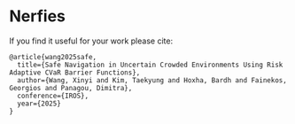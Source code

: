# Nerfies

<!-- This is the repository that contains source code for the [Nerfies website](https://nerfies.github.io). -->

If you find it useful for your work please cite:
```
@article{wang2025safe,
  title={Safe Navigation in Uncertain Crowded Environments Using Risk Adaptive CVaR Barrier Functions},
  author={Wang, Xinyi and Kim, Taekyung and Hoxha, Bardh and Fainekos, Georgios and Panagou, Dimitra},
  conference={IROS},
  year={2025}
}
```

